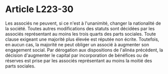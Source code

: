 # Article L223-30

Les associés ne peuvent, si ce n'est à l'unanimité, changer la nationalité de la société.   Toutes autres modifications des statuts sont décidées par les associés représentant au moins les trois quarts des parts sociales. Toute clause exigeant une majorité plus élevée est réputée non écrite. Toutefois, en aucun cas, la majorité ne peut obliger un associé à augmenter son engagement social.   Par dérogation aux dispositions de l'alinéa précédent, la décision d'augmenter le capital par incorporation de bénéfices ou de réserves est prise par les associés représentant au moins la moitié des parts sociales.